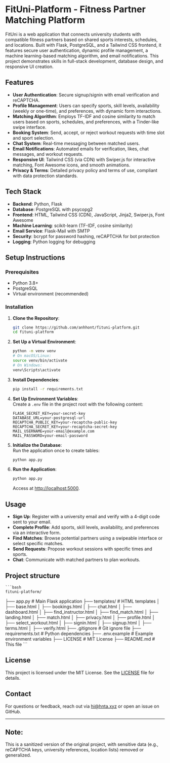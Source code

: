 # FitUni-Platform - Fitness Partner Matching Platform

FitUni is a web application that connects university students with compatible fitness partners based on shared sports interests, schedules, and locations. Built with Flask, PostgreSQL, and a Tailwind CSS frontend, it features secure user authentication, dynamic profile management, a machine learning-based matching algorithm, and email notifications. This project demonstrates skills in full-stack development, database design, and responsive UI creation.

## Features

- **User Authentication**: Secure signup/signin with email verification and reCAPTCHA.
- **Profile Management**: Users can specify sports, skill levels, availability (weekly or one-time), and preferences, with dynamic form interactions.
- **Matching Algorithm**: Employs TF-IDF and cosine similarity to match users based on sports, schedules, and preferences, with a Tinder-like swipe interface.
- **Booking System**: Send, accept, or reject workout requests with time slot and sport selection.
- **Chat System**: Real-time messaging between matched users.
- **Email Notifications**: Automated emails for verification, likes, chat messages, and workout requests.
- **Responsive UI**: Tailwind CSS (via CDN) with Swiper.js for interactive matching, Font Awesome icons, and smooth animations.
- **Privacy & Terms**: Detailed privacy policy and terms of use, compliant with data protection standards.

## Tech Stack

- **Backend**: Python, Flask
- **Database**: PostgreSQL with psycopg2
- **Frontend**: HTML, Tailwind CSS (CDN), JavaScript, Jinja2, Swiper.js, Font Awesome
- **Machine Learning**: scikit-learn (TF-IDF, cosine similarity)
- **Email Service**: Flask-Mail with SMTP
- **Security**: bcrypt for password hashing, reCAPTCHA for bot protection
- **Logging**: Python logging for debugging

## Setup Instructions

### Prerequisites

- Python 3.8+
- PostgreSQL
- Virtual environment (recommended)

### Installation

1. **Clone the Repository**:
    ```bash
    git clone https://github.com/anhhont/fituni-platform.git
    cd fituni-platform
    ```

2. **Set Up a Virtual Environment**:
    ```bash
    python -m venv venv
    # On macOS/Linux:
    source venv/bin/activate
    # On Windows:
    venv\Scripts\activate
    ```

3. **Install Dependencies**:
    ```bash
    pip install -r requirements.txt
    ```

4. **Set Up Environment Variables**:  
   Create a `.env` file in the project root with the following content:
    ```
    FLASK_SECRET_KEY=your-secret-key
    DATABASE_URL=your-postgresql-url
    RECAPTCHA_PUBLIC_KEY=your-recaptcha-public-key
    RECAPTCHA_SECRET_KEY=your-recaptcha-secret-key
    MAIL_USERNAME=your-email@example.com
    MAIL_PASSWORD=your-email-password
    ```

5. **Initialize the Database**:  
   Run the application once to create tables:
    ```bash
    python app.py
    ```

6. **Run the Application**:
    ```bash
    python app.py
    ```
    Access at [http://localhost:5000](http://localhost:5000).

## Usage

- **Sign Up**: Register with a university email and verify with a 4-digit code sent to your email.
- **Complete Profile**: Add sports, skill levels, availability, and preferences via an interactive form.
- **Find Matches**: Browse potential partners using a swipeable interface or select specific matches.
- **Send Requests**: Propose workout sessions with specific times and sports.
- **Chat**: Communicate with matched partners to plan workouts.

## Project structure

    ```bash
    fituni-platform/
├── app.py              # Main Flask application
├── templates/          # HTML templates
│   ├── base.html
│   ├── bookings.html
│   ├── chat.html
│   ├── dashboard.html
│   ├── find_instructor.html
│   ├── find_match.html
│   ├── landing.html
│   ├── match.html
│   ├── privacy.html
│   ├── profile.html
│   ├── select_workout.html
│   ├── signin.html
│   ├── signup.html
│   ├── terms.html
│   ├── verify.html
├── .gitignore         # Git ignore file
├── requirements.txt   # Python dependencies
├── .env.example       # Example environment variables
├── LICENSE            # MIT License
├── README.md          # This file
    ```

## License

This project is licensed under the MIT License. See the [LICENSE](https://github.com/anhhont/fituni-platform?tab=MIT-1-ov-file#readme) file for details.

## Contact

For questions or feedback, reach out via [hi@hnta.xyz](mailto:hi@hnta.xyz) or open an issue on GitHub.

---

## Note: 
This is a sanitized version of the original project, with sensitive data (e.g., reCAPTCHA keys, university references, location lists) removed or generalized.